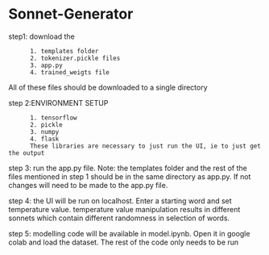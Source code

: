 # Sonnet-Generator
step1: download the 

          1. templates folder
          2. tokenizer.pickle files
          3. app.py 
          4. trained_weigts file  
          
  All of these files should be downloaded to a single directory

step 2:ENVIRONMENT SETUP

          1. tensorflow 
          2. pickle
          3. numpy
          4. flask
          These libraries are necessary to just run the UI, ie to just get the output
          
step 3: run the app.py file. Note: the templates folder and the rest of the files mentioned in step 1 should be in the same directory as app.py. If not changes will need to be made to the app.py file.

step 4: the UI will be run on localhost. Enter a starting word and set temperature value. temperature value manipulation results in different sonnets which contain different randomness in selection of words.

step 5: modelling code will be available in model.ipynb. Open it in google colab and load the dataset. The rest of the code only needs to be run
